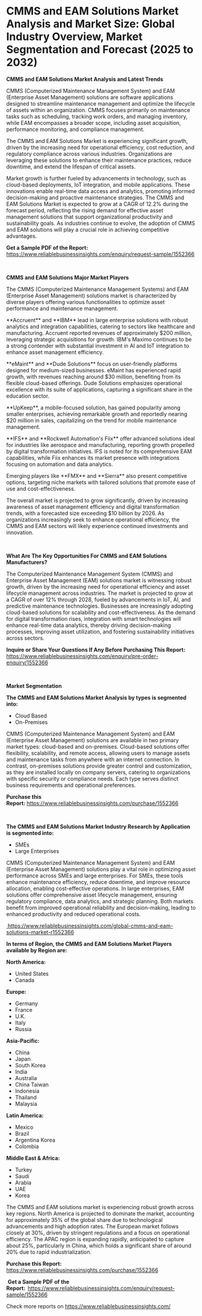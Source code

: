 <p><h1>CMMS and EAM Solutions Market Analysis and Market Size: Global Industry Overview, Market Segmentation and Forecast (2025 to 2032)</h1></p><p><strong>CMMS and EAM Solutions Market Analysis and Latest Trends</strong></p>
<p><p>CMMS (Computerized Maintenance Management System) and EAM (Enterprise Asset Management) solutions are software applications designed to streamline maintenance management and optimize the lifecycle of assets within an organization. CMMS focuses primarily on maintenance tasks such as scheduling, tracking work orders, and managing inventory, while EAM encompasses a broader scope, including asset acquisition, performance monitoring, and compliance management.</p><p>The CMMS and EAM Solutions Market is experiencing significant growth, driven by the increasing need for operational efficiency, cost reduction, and regulatory compliance across various industries. Organizations are leveraging these solutions to enhance their maintenance practices, reduce downtime, and extend the lifespan of critical assets.</p><p>Market growth is further fueled by advancements in technology, such as cloud-based deployments, IoT integration, and mobile applications. These innovations enable real-time data access and analytics, promoting informed decision-making and proactive maintenance strategies. The CMMS and EAM Solutions Market is expected to grow at a CAGR of 12.2% during the forecast period, reflecting the rising demand for effective asset management solutions that support organizational productivity and sustainability goals. As industries continue to evolve, the adoption of CMMS and EAM solutions will play a crucial role in achieving competitive advantages.</p></p>
<p><strong>Get a Sample PDF of the Report:&nbsp;</strong> <a href="https://www.reliablebusinessinsights.com/enquiry/request-sample/1552366?utm_campaign=3084&utm_medium=2&utm_source=Github&utm_content=ia&utm_term=11032025&utm_id=cmms-and-eam-solutions">https://www.reliablebusinessinsights.com/enquiry/request-sample/1552366</a></p>
<p>&nbsp;</p>
<p><strong>CMMS and EAM Solutions Major Market Players</strong></p>
<p><p>The CMMS (Computerized Maintenance Management Systems) and EAM (Enterprise Asset Management) solutions market is characterized by diverse players offering various functionalities to optimize asset performance and maintenance management. </p><p>**Accruent** and **IBM** lead in large enterprise solutions with robust analytics and integration capabilities, catering to sectors like healthcare and manufacturing. Accruent reported revenues of approximately $200 million, leveraging strategic acquisitions for growth. IBM's Maximo continues to be a strong contender with substantial investment in AI and IoT integration to enhance asset management efficiency.</p><p>**eMaint** and **Dude Solutions** focus on user-friendly platforms designed for medium-sized businesses. eMaint has experienced rapid growth, with revenues reaching around $30 million, benefiting from its flexible cloud-based offerings. Dude Solutions emphasizes operational excellence with its suite of applications, capturing a significant share in the education sector.</p><p>**UpKeep**, a mobile-focused solution, has gained popularity among smaller enterprises, achieving remarkable growth and reportedly nearing $20 million in sales, capitalizing on the trend for mobile maintenance management.</p><p>**IFS** and **Rockwell Automation's Fiix** offer advanced solutions ideal for industries like aerospace and manufacturing, reporting growth propelled by digital transformation initiatives. IFS is noted for its comprehensive EAM capabilities, while Fiix enhances its market presence with integrations focusing on automation and data analytics.</p><p>Emerging players like **FMX** and **Sierra** also present competitive options, targeting niche markets with tailored solutions that promote ease of use and cost-effectiveness.</p><p>The overall market is projected to grow significantly, driven by increasing awareness of asset management efficiency and digital transformation trends, with a forecasted size exceeding $10 billion by 2026. As organizations increasingly seek to enhance operational efficiency, the CMMS and EAM sectors will likely experience continued investments and innovation.</p></p>
<p>&nbsp;</p>
<p><strong>What Are The Key Opportunities For CMMS and EAM Solutions Manufacturers?</strong></p>
<p><p>The Computerized Maintenance Management System (CMMS) and Enterprise Asset Management (EAM) solutions market is witnessing robust growth, driven by the increasing need for operational efficiency and asset lifecycle management across industries. The market is projected to grow at a CAGR of over 12% through 2028, fueled by advancements in IoT, AI, and predictive maintenance technologies. Businesses are increasingly adopting cloud-based solutions for scalability and cost-effectiveness. As the demand for digital transformation rises, integration with smart technologies will enhance real-time data analytics, thereby driving decision-making processes, improving asset utilization, and fostering sustainability initiatives across sectors.</p></p>
<p><strong>Inquire or Share Your Questions If Any Before Purchasing This Report:</strong> <a href="https://www.reliablebusinessinsights.com/enquiry/pre-order-enquiry/1552366?utm_campaign=3084&utm_medium=2&utm_source=Github&utm_content=ia&utm_term=11032025&utm_id=cmms-and-eam-solutions">https://www.reliablebusinessinsights.com/enquiry/pre-order-enquiry/1552366</a></p>
<p>&nbsp;</p>
<p><strong>Market Segmentation</strong></p>
<p><strong>The CMMS and EAM Solutions Market Analysis by types is segmented into:</strong></p>
<p><ul><li>Cloud Based</li><li>On-Premises</li></ul></p>
<p><p>CMMS (Computerized Maintenance Management System) and EAM (Enterprise Asset Management) solutions are available in two primary market types: cloud-based and on-premises. Cloud-based solutions offer flexibility, scalability, and remote access, allowing users to manage assets and maintenance tasks from anywhere with an internet connection. In contrast, on-premises solutions provide greater control and customization, as they are installed locally on company servers, catering to organizations with specific security or compliance needs. Each type serves distinct business requirements and operational preferences.</p></p>
<p><strong>Purchase this Report:&nbsp;</strong><a href="https://www.reliablebusinessinsights.com/purchase/1552366?utm_campaign=3084&utm_medium=2&utm_source=Github&utm_content=ia&utm_term=11032025&utm_id=cmms-and-eam-solutions">https://www.reliablebusinessinsights.com/purchase/1552366</a></p>
<p>&nbsp;</p>
<p><strong>The CMMS and EAM Solutions Market Industry Research by Application is segmented into:</strong></p>
<p><ul><li>SMEs</li><li>Large Enterprises</li></ul></p>
<p><p>CMMS (Computerized Maintenance Management System) and EAM (Enterprise Asset Management) solutions play a vital role in optimizing asset performance across SMEs and large enterprises. For SMEs, these tools enhance maintenance efficiency, reduce downtime, and improve resource allocation, enabling cost-effective operations. In large enterprises, EAM solutions offer comprehensive asset lifecycle management, ensuring regulatory compliance, data analytics, and strategic planning. Both markets benefit from improved operational reliability and decision-making, leading to enhanced productivity and reduced operational costs.</p></p>
<p><a href="https://www.reliablebusinessinsights.com/global-cmms-and-eam-solutions-market-r1552366?utm_campaign=3084&utm_medium=2&utm_source=Github&utm_content=ia&utm_term=11032025&utm_id=cmms-and-eam-solutions">&nbsp;https://www.reliablebusinessinsights.com/global-cmms-and-eam-solutions-market-r1552366</a></p>
<p><strong>In terms of Region, the CMMS and EAM Solutions Market Players available by Region are:</strong></p>
<p>
    <p> <strong> North America: </strong>
        <ul>
            <li>United States</li>
            <li>Canada</li>
        </ul>
        </p> 
    <p> <strong> Europe: </strong>
        <ul>
            <li>Germany</li>
            <li>France</li>
            <li>U.K.</li>
            <li>Italy</li>
            <li>Russia</li>
        </ul>
        </p> 
    <p> <strong> Asia-Pacific: </strong>
        <ul>
            <li>China</li>
            <li>Japan</li>
            <li>South Korea</li>
            <li>India</li>
            <li>Australia</li>
            <li>China Taiwan</li>
            <li>Indonesia</li>
            <li>Thailand</li>
            <li>Malaysia</li>
        </ul>
        </p> 
    <p> <strong> Latin America: </strong>
        <ul>
            <li>Mexico</li>
            <li>Brazil</li>
            <li>Argentina Korea</li>
            <li>Colombia</li>
        </ul>
        </p> 
    <p> <strong> Middle East & Africa: </strong>
        <ul>
            <li>Turkey</li>
            <li>Saudi</li>
            <li>Arabia</li>
            <li>UAE</li>
            <li>Korea</li>
        </ul>
    </p>
    </p>
<p><p>The CMMS and EAM solutions market is experiencing robust growth across key regions. North America is projected to dominate the market, accounting for approximately 35% of the global share due to technological advancements and high adoption rates. The European market follows closely at 30%, driven by stringent regulations and a focus on operational efficiency. The APAC region is expanding rapidly, anticipated to capture about 25%, particularly in China, which holds a significant share of around 20% due to rapid industrialization.</p></p>
<p><strong>Purchase this Report: </strong><a href="https://www.reliablebusinessinsights.com/purchase/1552366?utm_campaign=3084&utm_medium=2&utm_source=Github&utm_content=ia&utm_term=11032025&utm_id=cmms-and-eam-solutions">https://www.reliablebusinessinsights.com/purchase/1552366</a></p>
<p>&nbsp;<strong>Get a Sample PDF of the Report:&nbsp;&nbsp;</strong><a href="https://www.reliablebusinessinsights.com/enquiry/request-sample/1552366?utm_campaign=3084&utm_medium=2&utm_source=Github&utm_content=ia&utm_term=11032025&utm_id=cmms-and-eam-solutions">https://www.reliablebusinessinsights.com/enquiry/request-sample/1552366</a></p>
<p><strong></strong></p>
<p>Check more reports on <a href="https://www.reliablebusinessinsights.com/?utm_campaign=3084&utm_medium=2&utm_source=Github&utm_content=ia&utm_term=11032025&utm_id=cmms-and-eam-solutions">https://www.reliablebusinessinsights.com/</a></p>